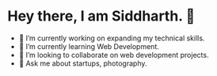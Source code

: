 # Hey there, I am Siddharth. 👋

<!--
**siddharth2411/siddharth2411** is a ✨ _special_ ✨ repository because its `README.md` (this file) appears on your GitHub profile. -->


- 🔭 I’m currently working on expanding my technical skills.
- 🌱 I’m currently learning Web Development.
- 👯 I’m looking to collaborate on web development projects.
- 💬 Ask me about startups, photography.
